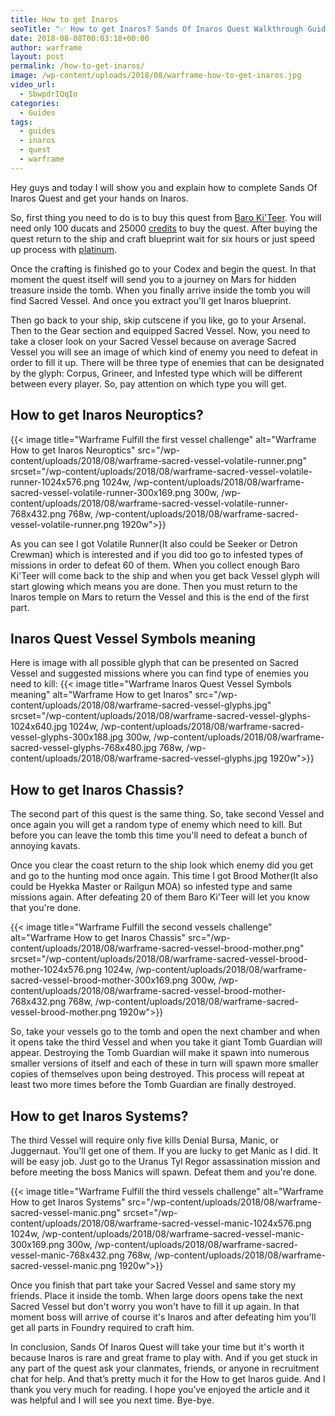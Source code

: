 ```yaml
---
title: How to get Inaros
seoTitle: "✅ How to get Inaros? Sands Of Inaros Quest Walkthrough Guide"
date: 2018-08-08T00:03:18+00:00
author: warframe
layout: post
permalink: /how-to-get-inaros/
image: /wp-content/uploads/2018/08/warframe-how-to-get-inaros.jpg
video_url:
  - SbwpdrIQqIo
categories:
  - Guides
tags:
  - guides
  - inaros
  - quest
  - warframe
---
```

Hey guys and today I will show you and explain how to complete Sands Of Inaros Quest and get your hands on Inaros.<!--more-->

So, first thing you need to do is to buy this quest from [Baro Ki'Teer](/baro-kiteer-void-trader/ "Warframe Baro Ki'Teer Void Trader"). You will need only 100 ducats and 25000 [credits](/farm-credits-750k-credits-per-hour/ "How To Farm Credits") to buy the quest. After buying the quest return to the ship and craft blueprint wait for six hours or just speed up process with [platinum](/ways-earn-platinum/ "10 Ways to Earn Platinum"). 

Once the crafting is finished go to your Codex and begin the quest. In that moment the quest itself will send you to a journey on Mars for hidden treasure inside the tomb. When you finally arrive inside the tomb you will find Sacred Vessel. And once you extract you'll get Inaros blueprint.

Then go back to your ship, skip cutscene if you like, go to your Arsenal. Then to the Gear section and equipped Sacred Vessel. Now, you need to  take a closer look on your Sacred Vessel because on average Sacred Vessel you will see an image of which kind of enemy you need to defeat in order to fill it up. There will be three type of enemies that can be designated by the glyph: Corpus, Grineer, and Infested type which will be different between every player. So, pay attention on which type you will get. 

## How to get Inaros Neuroptics?
{{< image title="Warframe Fulfill the first vessel challenge" alt="Warframe How to get Inaros Neuroptics" src="/wp-content/uploads/2018/08/warframe-sacred-vessel-volatile-runner.png" srcset="/wp-content/uploads/2018/08/warframe-sacred-vessel-volatile-runner-1024x576.png 1024w, /wp-content/uploads/2018/08/warframe-sacred-vessel-volatile-runner-300x169.png 300w, /wp-content/uploads/2018/08/warframe-sacred-vessel-volatile-runner-768x432.png 768w, /wp-content/uploads/2018/08/warframe-sacred-vessel-volatile-runner.png 1920w">}}

As you can see I got Volatile Runner(It also could be Seeker or Detron Crewman) which is interested and if you did too go to infested types of missions in order to defeat 60 of them. When you collect enough Baro Ki'Teer will come back to the ship and when you get back Vessel glyph will start glowing which means you are done. Then you must return to the Inaros temple on Mars to return the Vessel and this is the end of the first part. 

## Inaros Quest Vessel Symbols meaning
Here is image with all possible glyph that can be presented on Sacred Vessel and suggested missions where you can find type of enemies you need to kill:
{{< image title="Warframe Inaros Quest Vessel Symbols meaning" alt="Warframe How to get Inaros" src="/wp-content/uploads/2018/08/warframe-sacred-vessel-glyphs.jpg" srcset="/wp-content/uploads/2018/08/warframe-sacred-vessel-glyphs-1024x640.jpg 1024w, /wp-content/uploads/2018/08/warframe-sacred-vessel-glyphs-300x188.jpg 300w, /wp-content/uploads/2018/08/warframe-sacred-vessel-glyphs-768x480.jpg 768w, /wp-content/uploads/2018/08/warframe-sacred-vessel-glyphs.jpg 1920w">}}

## How to get Inaros Chassis?
The second part of this quest is the same thing. So, take second Vessel and once again you will get a random type of enemy which need to kill. But before you can leave the tomb this time you'll need to defeat a bunch of annoying kavats. 

Once you clear the coast return to the ship look which enemy did you get and go to the hunting mod once again. This time I got Brood Mother(It also could be Hyekka Master or Railgun MOA) so infested type and same missions again. After defeating 20 of them Baro Ki'Teer will let you know that you're done. 

{{< image title="Warframe Fulfill the second vessels challenge" alt="Warframe How to get Inaros Chassis" src="/wp-content/uploads/2018/08/warframe-sacred-vessel-brood-mother.png" srcset="/wp-content/uploads/2018/08/warframe-sacred-vessel-brood-mother-1024x576.png 1024w, /wp-content/uploads/2018/08/warframe-sacred-vessel-brood-mother-300x169.png 300w, /wp-content/uploads/2018/08/warframe-sacred-vessel-brood-mother-768x432.png 768w, /wp-content/uploads/2018/08/warframe-sacred-vessel-brood-mother.png 1920w">}}

So, take your vessels go to the tomb and open the next chamber and when it opens take the third Vessel and when you take it giant Tomb Guardian will appear. Destroying the Tomb Guardian will make it spawn into numerous smaller versions of itself and each of these in turn will spawn more smaller copies of themselves upon being destroyed. This process will repeat at least two more times before the Tomb Guardian are finally destroyed. 

## How to get Inaros Systems? 
The third Vessel will require only five kills Denial Bursa, Manic, or Juggernaut. You'll get one of them. If you are lucky to get Manic as I did. It will be easy job. Just go to the Uranus Tyl Regor assassination mission and before meeting the boss Manics will spawn. Defeat them and you're done. 

{{< image title="Warframe Fulfill the third vessels challenge" alt="Warframe How to get Inaros Systems" src="/wp-content/uploads/2018/08/warframe-sacred-vessel-manic.png" srcset="/wp-content/uploads/2018/08/warframe-sacred-vessel-manic-1024x576.png 1024w, /wp-content/uploads/2018/08/warframe-sacred-vessel-manic-300x169.png 300w, /wp-content/uploads/2018/08/warframe-sacred-vessel-manic-768x432.png 768w, /wp-content/uploads/2018/08/warframe-sacred-vessel-manic.png 1920w">}}

Once you finish that part take your Sacred Vessel and same story my friends. Place it inside the tomb. When large doors opens take the next Sacred Vessel but don't worry you won't have to fill it up again. In that moment boss will arrive of course it's Inaros and after defeating him you'll get all parts in Foundry required to craft him.

In conclusion, Sands Of Inaros Quest will take your time but it's worth it because Inaros is rare and great frame to play with. And if you get stuck in any part of the quest ask your clanmates, friends, or anyone in recruitment chat for help. And that’s pretty much it for the How to get Inaros guide. And I thank you very much for reading. I hope you’ve enjoyed the article and it was helpful and I will see you next time. Bye-bye.